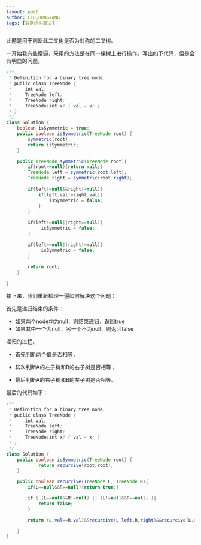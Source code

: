 ```yaml
---
layout: post
author: LIU,HONGYANG
tags: [数据结构算法]
---
```




此题是用于判断此二叉树是否为对称的二叉树。

一开始我有些懵逼，采用的方法是在同一棵树上进行操作。写出如下代码，但是会有明显的问题。



```java
/**
 * Definition for a binary tree node.
 * public class TreeNode {
 *     int val;
 *     TreeNode left;
 *     TreeNode right;
 *     TreeNode(int x) { val = x; }
 * }
 */
class Solution {
    boolean isSymmetric = true;
    public boolean isSymmetric(TreeNode root) {
        symmetric(root);
        return isSymmetric;
    }

    public TreeNode symmetric(TreeNode root){
        if(root==null){return null;}
        TreeNode left = symmetric(root.left);
        TreeNode right = symmetric(root.right);
        
        if(left!=null&&right!=null){
            if(left.val!=right.val){
                isSymmetric = false;
            }
        }
        
        if(left!=null||right==null){
             isSymmetric = false;
        }

        if(left==null||right!=null){
             isSymmetric = false;
        }
        
        return root;
    }

}
```



接下来，我们重新梳理一遍如何解决这个问题：

首先是递归结束的条件：

- 如果两个node均为null，则结束递归，返回true
- 如果其中一个为null，另一个不为null，则返回false



递归的过程，

- 首先判断两个值是否相等，

- 其次判断A的左子树和B的右子树是否相等；

- 最后判断A的右子树和B的左子树是否相等。



最后的代码如下：

```java
/**
 * Definition for a binary tree node.
 * public class TreeNode {
 *     int val;
 *     TreeNode left;
 *     TreeNode right;
 *     TreeNode(int x) { val = x; }
 * }
 */
class Solution {
    public boolean isSymmetric(TreeNode root) {
            return recurcive(root,root);
    }

    public boolean recurcive(TreeNode L, TreeNode R){
        if(L==null&&R==null){return true;}

        if ( (L==null&&R!=null) || (L!=null&&R==null) ){
            return false;    
        }

        return (L.val==R.val)&&recurcive(L.left,R.right)&&recurcive(L.right,R.left);

    }
}
```

